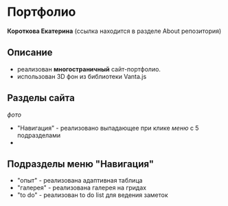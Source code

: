 # Портфолио
 **Короткова Екатерина**
(ссылка находится в разделе About репозитория)
## Описание

- реализован **многостраничный** сайт-портфолио.
- использован 3D фон из библиотеки Vanta.js

## Разделы cайта
*фото*
- "Навигация" -  реализовано выпадающее при клике *меню* с 5 подразделами
- 
## Подразделы меню "Навигация"
- "опыт" - реализована адаптивная таблица
- "галерея" -  реализована галерея на гридах
- "to do" - реализован to do list для ведения заметок

